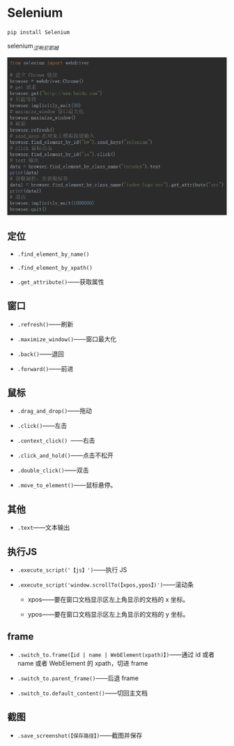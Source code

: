 # Selenium

```python
pip install Selenium
```

selenium$_{涩咧尼耶姆}$

![1556065418712](Selenium.assets/1556065418712.png)

## 定位

- `.find_element_by_name()`

- `.find_element_by_xpath()`

- `.get_attribute()`——获取属性

## 窗口

- `.refresh()`——刷新

- `.maximize_window()`——窗口最大化

- `.back()`——退回

- `.forward()`——前进

## 鼠标

- `.drag_and_drop()`——拖动

- `.click()`——左击

- `.context_click() `——右击 

- `.click_and_hold()`——点击不松开

- `.double_click()`——双击

- `.move_to_element()`——鼠标悬停。

## 其他

- `.text`——文本输出

## 执行JS

- `.execute_script('【js】')`——执行 JS

- `.execute_script('window.scrollTo(【xpos,ypos】)')`——滚动条

	- xpos——要在窗口文档显示区左上角显示的文档的 x 坐标。
	
	- ypos——要在窗口文档显示区左上角显示的文档的 y 坐标。

## frame

- `.switch_to.frame(【id | name | WebElement(xpath)】)`——通过 id 或者 name 或者 WebElement 的 xpath，切进 frame

- `.switch_to.parent_frame()`——后退 frame

- `.switch_to.default_content()`——切回主文档

## 截图

- `.save_screenshot(【保存路径】)`——截图并保存

